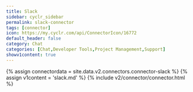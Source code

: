 ```yaml
---
title: Slack
sidebar: cyclr_sidebar
permalink: slack-connector
tags: [connector]
icon: https://my.cyclr.com/api/ConnectorIcon/16772
default_header: false
category: Chat
categories: [Chat,Developer Tools,Project Management,Support]
showv1content: true
---
```

{% assign connectordata = site.data.v2.connectors.connector-slack %}
{% assign v1content = 'slack.md' %}
{% include v2/connector/connector.html %}	